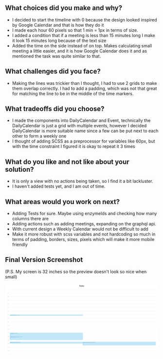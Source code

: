 ## What choices did you make and why?
- I decided to start the timeline with 0 because the design looked inspired by Google Calendar and that is how they do it
- I made each hour 60 pixels so that 1 min = 1px in terms of size.
- I added a condition that if a meeting is less than 15 minutes long I make it look 15 minutes long because of the text size
- Added the time on the side instead of on top. Makes calculating small meeting a little easier, and it is how Google Calendar
does it and as mentioned the task was quite similar to that.
## What challenges did you face?
- Making the lines was trickier than I thought, I had to use 2 grids to make them overlap correctly. I had to add a padding, 
which was not that great for matching the line to be in the middle of the time markers.
## What tradeoffs did you choose?
- I made the components into DailyCalendar and Event, technically the DailyCalendar is just a grid with multiple events, 
however I decided DailyCalendar is more suitable name since a few can be put next to each other to form a weekly one
- I thought of adding SCSS as a preprocessor for variables like 60px, but with the time constraint I figured it is okay to repeat it 3 times
## What do you like and not like about your solution?
- It is only a view with no actions being taken, so I find it a bit lackluster.
- I haven't added tests yet, and I am out of time.
## What areas would you work on next?
- Adding Tests for sure. Maybe using enzymeIds and checking how many columns there are
- Adding actions such as adding meetings, expanding on the graphql api.
- With current design a Weekly Calendar would not be difficult to add
- Make it more robust with scss variables and not hardcoding so much in terms of padding, borders, sizes, pixels which will make it more mobile friendly

## Final Version Screenshot 
(P.S. My screen is 32 inches so the preview doesn't look so nice when small)

![FinalExample](final_example.png)